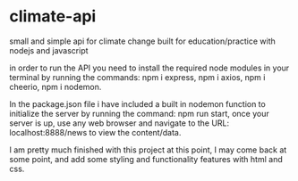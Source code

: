 # climate-api

small and simple api for climate change built for education/practice
with nodejs and javascript  

in order to run the API you need to install the required node modules
in your terminal by running the commands: npm i express,
                                          npm i axios,
                                          npm i cheerio,
                                          npm i nodemon.


In the package.json file i have included a built in nodemon function to initialize the server
by running the command: npm run start, once your server is up, use any web browser and navigate to the URL: localhost:8888/news to view the content/data.

I am pretty much finished with this project at this point, I may come back at some point, and add some styling and functionality features with html and css.
